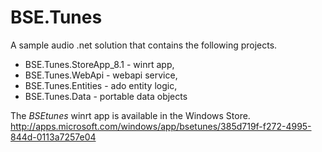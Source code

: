 BSE.Tunes
=========
A sample audio .net solution that contains the following projects. 

- BSE.Tunes.StoreApp_8.1 - winrt app,
- BSE.Tunes.WebApi - webapi service,
- BSE.Tunes.Entities - ado entity logic,
- BSE.Tunes.Data - portable data objects

The *BSEtunes* winrt app is available in the Windows Store.
http://apps.microsoft.com/windows/app/bsetunes/385d719f-f272-4995-844d-0113a7257e04
